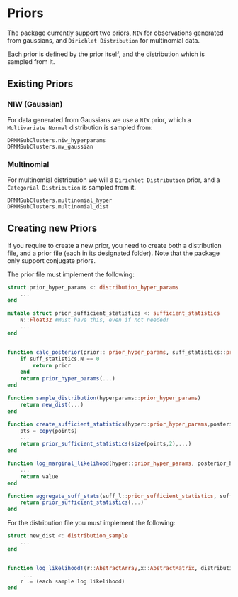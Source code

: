 # Priors

The package currently support two priors, `NIW` for observations generated from gaussians, and `Dirichlet Distribution` for multinomial data.

Each prior is defined by the prior itself, and the distribution which is sampled from it.

## Existing Priors
### NIW (Gaussian)
For data generated from Gaussians we use a `NIW` prior, which a `Multivariate Normal` distribution is sampled from:
```@docs
DPMMSubClusters.niw_hyperparams
DPMMSubClusters.mv_gaussian
```

### Multinomial
For multinomial distribution we will a `Dirichlet Distribution` prior, and a `Categorial Distribution` is sampled from it.
```@docs
DPMMSubClusters.multinomial_hyper
DPMMSubClusters.multinomial_dist
```

## Creating new Priors

If you require to create a new prior, you need to create both a distribution file, and a prior file (each in its designated folder).
Note that the package only support conjugate priors.

The prior file must implement the following:

```julia
struct prior_hyper_params <: distribution_hyper_params
    ...
end

mutable struct prior_sufficient_statistics <: sufficient_statistics
    N::Float32 #Must have this, even if not needed!
    ...
end


function calc_posterior(prior:: prior_hyper_params, suff_statistics::prior_sufficient_statistics)
    if suff_statistics.N == 0
        return prior
    end
    return prior_hyper_params(...)
end

function sample_distribution(hyperparams::prior_hyper_params)
    return new_dist(...)
end

function create_sufficient_statistics(hyper::prior_hyper_params,posterior::prior_hyper_params,points::AbstractArray{Float32,2}, pts_to_group = 0)
    pts = copy(points)
    ...
    return prior_sufficient_statistics(size(points,2),...)
end

function log_marginal_likelihood(hyper::prior_hyper_params, posterior_hyper::prior_hyper_params, suff_stats::prior_sufficient_statistics)
    ...
    return value
end

function aggregate_suff_stats(suff_l::prior_sufficient_statistics, suff_r::prior_sufficient_statistics)
    return prior_sufficient_statistics(...)
end
```

For the distribution file you must implement the following:
```julia
struct new_dist <: distribution_sample
    ...
end


function log_likelihood!(r::AbstractArray,x::AbstractMatrix, distribution_sample::mv_gaussian , group::Int64 = -1)
     ...
    r .= (each sample log likelihood)
end
```
